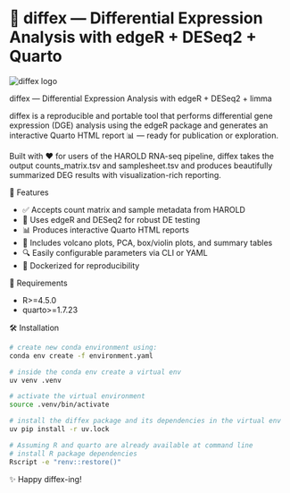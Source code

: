 # 🧬 diffex — Differential Expression Analysis with edgeR + DESeq2 + Quarto

![diffex logo](https://img.shields.io/badge/DE-analysis-success?style=flat-square&logo=r)

diffex — Differential Expression Analysis with edgeR + DESeq2 + limma

diffex is a reproducible and portable tool that performs differential gene expression (DGE) analysis using the edgeR package and generates an interactive Quarto HTML report 📊 — ready for publication or exploration.

Built with ❤️ for users of the HAROLD RNA-seq pipeline, diffex takes the output counts_matrix.tsv and samplesheet.tsv and produces beautifully summarized DEG results with visualization-rich reporting.

🚀 Features

- ✅ Accepts count matrix and sample metadata from HAROLD
- 🧪 Uses edgeR and DESeq2 for robust DE testing
- 📊 Produces interactive Quarto HTML reports
- 🌋 Includes volcano plots, PCA, box/violin plots, and summary tables
- 🔍 Easily configurable parameters via CLI or YAML
- 🐳 Dockerized for reproducibility

📝 Requirements

- R>=4.5.0
- quarto>=1.7.23

🛠️ Installation

```bash
# create new conda environment using:
conda env create -f environment.yaml

# inside the conda env create a virtual env
uv venv .venv

# activate the virtual environment
source .venv/bin/activate

# install the diffex package and its dependencies in the virtual env
uv pip install -r uv.lock

# Assuming R and quarto are already available at command line
# install R package dependencies
Rscript -e "renv::restore()"
```


✨ Happy diffex-ing!
